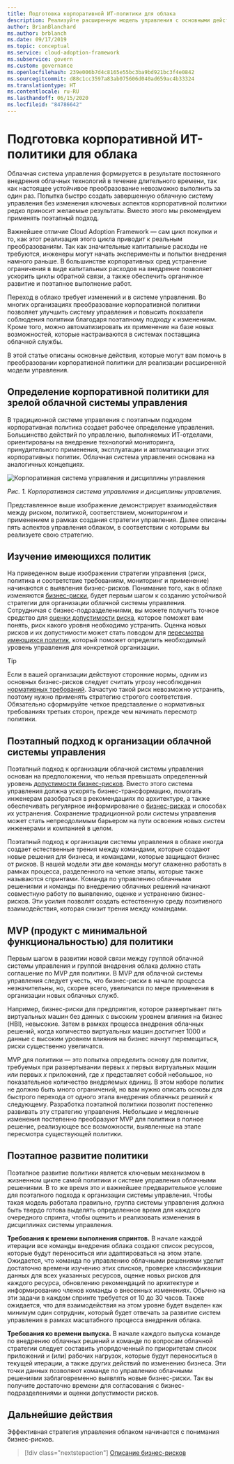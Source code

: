 ```yaml
---
title: Подготовка корпоративной ИТ-политики для облака
description: Реализуйте расширенную модель управления с основными действиями, такими как поэтапные изменения корпоративной политики и автоматическое применение.
author: BrianBlanchard
ms.author: brblanch
ms.date: 09/17/2019
ms.topic: conceptual
ms.service: cloud-adoption-framework
ms.subservice: govern
ms.custom: governance
ms.openlocfilehash: 239e006b7d4c8165e55bc3ba9bd921bc3f4e0842
ms.sourcegitcommit: d88c1cc3597a83ab075606d040ad659ac4b33324
ms.translationtype: HT
ms.contentlocale: ru-RU
ms.lasthandoff: 06/15/2020
ms.locfileid: "84786642"
---
```

# <a name="prepare-corporate-it-policy-for-the-cloud"></a>Подготовка корпоративной ИТ-политики для облака

Облачная система управления формируется в результате постоянного внедрения облачных технологий в течение длительного времени, так как настоящее устойчивое преобразование невозможно выполнить за один раз. Попытка быстро создать завершенную облачную систему управления без изменения ключевых аспектов корпоративной политики редко приносит желаемые результаты. Вместо этого мы рекомендуем применять поэтапный подход.

Важнейшее отличие Cloud Adoption Framework — сам цикл покупки и то, как этот реализация этого цикла приводит к реальным преобразованиям. Так как значительные капитальные расходы не требуются, инженеры могут начать эксперименты и попытки внедрения намного раньше. В большинстве корпоративных сред устранение ограничения в виде капитальных расходов на внедрение позволяет ускорить циклы обратной связи, а также обеспечить органичное развитие и поэтапное выполнение работ.

Переход в облако требует изменений и в системе управления. Во многих организациях преобразование корпоративной политики позволяет улучшить систему управления и повысить показатели соблюдения политики благодаря поэтапному подходу к изменениям. Кроме того, можно автоматизировать их применение на базе новых возможностей, которые настраиваются в системах поставщика облачной службы.

В этой статье описаны основные действия, которые могут вам помочь в преобразовании корпоративной политики для реализации расширенной модели управления.

## <a name="define-corporate-policy-to-mature-cloud-governance"></a>Определение корпоративной политики для зрелой облачной системы управления

В традиционной системе управления с поэтапным подходом корпоративная политика создает рабочее определение управления. Большинство действий по управлению, выполняемых ИТ-отделами, ориентированы на внедрение технологий мониторинга, принудительного применения, эксплуатации и автоматизации этих корпоративных политик. Облачная система управления основана на аналогичных концепциях.

![Корпоративная система управления и дисциплины управления](../../_images/operational-transformation-govern-large.png)

_Рис. 1. Корпоративная система управления и дисциплины управления._

Представленное выше изображение демонстрирует взаимодействия между риском, политикой, соответствием, мониторингом и применением в рамках создания стратегии управления. Далее описаны пять аспектов управления облаком, в соответствии с которыми вы реализуете свою стратегию.

## <a name="review-existing-policies"></a>Изучение имеющихся политик

На приведенном выше изображении стратегии управления (риск, политика и соответствие требованиям, мониторинг и применение) начинаются с выявления бизнес-рисков. Понимание того, как в облаке изменяются [бизнес-риски](./business-risk.md), будет первым шагом к созданию устойчивой стратегии для организации облачной системы управления. Сотрудничая с бизнес-подразделениями, вы можете получить точное средство для [оценки допустимости риска](./risk-tolerance.md), которое поможет вам понять, риск какого уровня необходимо устранить. Оценка новых рисков и их допустимости может стать поводом для [пересмотра имеющихся политик](./cloud-policy-review.md), который поможет определить необходимый уровень управления для конкретной организации.

> [!TIP]
> Если в вашей организации действуют сторонние нормы, одним из основных бизнес-рисков следует считать угрозу несоблюдения [нормативных требований](./regulatory-compliance.md). Зачастую такой риск невозможно устранить, поэтому нужно применять стратегию строгого соответствия. Обязательно сформируйте четкое представление о нормативных требованиях третьих сторон, прежде чем начинать пересмотр политики.

## <a name="an-incremental-approach-to-cloud-governance"></a>Поэтапный подход к организации облачной системы управления

Поэтапный подход к организации облачной системы управления основан на предположении, что нельзя превышать определенный уровень [допустимости бизнес-рисков](./risk-tolerance.md). Вместо этого система управления должна ускорять бизнес-трансформацию, помогать инженерам разобраться в рекомендациях по архитектуре, а также обеспечивать регулярное информирование о [бизнес-рисках](./business-risk.md) и способах их устранения. Сохранение традиционной роли системы управления может стать непреодолимым барьером на пути освоения новых систем инженерами и компанией в целом.

Поэтапный подход к организации системы управления в облаке иногда создает естественные трения между командами, которые создают новые решения для бизнеса, и командами, которые защищают бизнес от рисков. В нашей модели эти две команды могут слаженно работать в рамках процесса, разделенного на четкие этапы, которые также называются спринтами. Команда по управлению облачными решениями и команды по внедрению облачных решений начинают совместную работу по выявлению, оценке и устранению бизнес-рисков. Эти усилия позволят создать естественную среду позитивного взаимодействия, которая снизит трения между командами.

## <a name="minimum-viable-product-mvp-for-policy"></a>MVP (продукт с минимальной функциональностью) для политики

Первым шагом в развитии новой связи между группой облачной системы управления и группой внедрения облака должно стать соглашение по MVP для политики. В MVP для облачной системы управления следует учесть, что бизнес-риски в начале процесса незначительны, но, скорее всего, увеличатся по мере применения в организации новых облачных служб.

<!-- cSpell:ignore HBI -->

Например, бизнес-риски для предприятия, которое развертывает пять виртуальных машин без данных с высоким уровнем влияния на бизнес (HBI), невысокие. Затем в рамках процесса внедрения облачных решений, когда количество виртуальных машин достигнет 1000 и данные с высоким уровнем влияния на бизнес начнут перемещаться, риски существенно увеличатся.

MVP для политики — это попытка определить основу для политик, требуемых при развертывании первых _х_ первых виртуальных машин или первых _х_ приложений, где _х_ представляет собой небольшое, но показательное количество внедряемых единиц. В этом наборе политик не должно быть много ограничений, но вам нужно описать основы для быстрого перехода от одного этапа внедрения облачных решений к следующему. Разработка поэтапной политики позволит постепенно развивать эту стратегию управления. Небольшие и медленные изменения постепенно преобразуют MVP для политики в полное решение, реализующее все возможности, выявленные на этапе пересмотра существующей политики.

## <a name="incremental-policy-growth"></a>Поэтапное развитие политики

Поэтапное развитие политики является ключевым механизмом в жизненном цикле самой политики и системе управления облачными решениями. В то же время это и важнейшее предварительное условие для поэтапного подхода к организации системы управления. Чтобы такая модель работала правильно, группа системы управления должна быть твердо готова выделять определенное время для каждого очередного спринта, чтобы оценить и реализовать изменения в дисциплинах системы управления.

**Требования к времени выполнения спринтов.** В начале каждой итерации все команды внедрения облака создают список ресурсов, которые будут переноситься или адаптироваться на этом этапе. Ожидается, что команда по управлению облачными решениями уделит достаточно времени изучению этих списков, проверке классификации данных для всех указанных ресурсов, оценке новых рисков для каждого ресурса, обновлению рекомендаций по архитектуре и информированию членов команды о внесенных изменениях. Обычно на эти задачи в каждом спринте требуется от 10 до 30 часов. Также ожидается, что для взаимодействия на этом уровне будет выделен как минимум один сотрудник, который будет отвечать за развитие систем управления в рамках масштабного процесса внедрения облака.

**Требования ко времени выпуска.** В начале каждого выпуска команде по внедрению облачных решений и команде по вопросам облачной стратегии следует составить упорядоченный по приоритетам список приложений и (или) рабочих нагрузок, которые будут переноситься в текущей итерации, а также других действий по изменению бизнеса. Эти точки данных позволяют команде по управлению облачными решениями заблаговременно выявлять новые бизнес-риски. Так вы получите достаточно времени для согласования с бизнес-подразделениями и оценки допустимости рисков.

## <a name="next-steps"></a>Дальнейшие действия

Эффективная стратегия управления облаком начинается с понимания бизнес-рисков.

> [!div class="nextstepaction"]
> [Описание бизнес-рисков](./business-risk.md)
